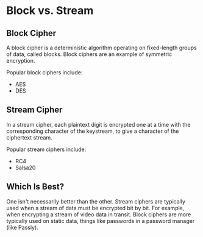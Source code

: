 # Block vs. Stream

## Block Cipher

A block cipher is a deterministic algorithm operating on fixed-length groups of data, called blocks. Block ciphers are an example of symmetric encryption.

Popular block ciphers include:

- AES
- DES

## Stream Cipher

In a stream cipher, each plaintext digit is encrypted one at a time with the corresponding character of the keystream, to give a character of the ciphertext stream.

Popular stream ciphers include:

- RC4
- Salsa20

## Which Is Best?

One isn't necessarily better than the other. Stream ciphers are typically used when a stream of data must be encrypted bit by bit. For example, when encrypting a stream of video data in transit. Block ciphers are more typically used on static data, things like passwords in a password manager (like Passly).
